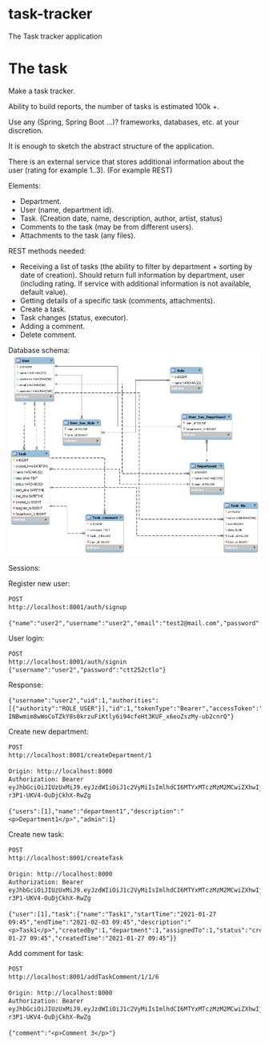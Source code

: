 # task-tracker
The Task tracker application

# The task
Make a task tracker.

Ability to build reports, the number of tasks is estimated 100k +.

Use any (Spring, Spring Boot ...)? frameworks, databases, etc. at your discretion.

It is enough to sketch the abstract structure of the application.

There is an external service that stores additional information about the user (rating for example 1..3). (For example REST)

Elements:

- Department.
- User (name, department id).
- Task. (Creation date, name, description, author, artist, status)
- Comments to the task (may be from different users).
- Attachments to the task (any files).

REST methods needed:

- Receiving a list of tasks (the ability to filter by department + sorting by date of creation). Should return full information by department, user (including rating. If service with additional information is not available, default value).
- Getting details of a specific task (comments, attachments).
- Create a task.
- Task changes (status, executor).
- Adding a comment.
- Delete comment.

Database schema:
[![Screen short](https://github.com/javadev/task-tracker/raw/main/task_tracker.png)](https://github.com/javadev/task-tracker/)

Sessions:

Register new user:

```
POST
http://localhost:8001/auth/signup

{"name":"user2","username":"user2","email":"test2@mail.com","password":"ctt252ctlo","user":"U"}
```

User login:

```
POST
http://localhost:8001/auth/signin
{"username":"user2","password":"ctt252ctlo"}
```

Response:

```
{"username":"user2","uid":1,"authorities":[{"authority":"ROLE_USER"}],"id":1,"tokenType":"Bearer","accessToken":"eyJhbGciOiJIUzUxMiJ9.eyJzdWIiOiJ1c2VyMiIsImlhdCI6MTYxMTczNDE4MiwiZXhwIjoxNjExODIwNTgyfQ.oPe3MOvi3AXgh8o76At9q4rl-INBwmim8wWoCoTZkY8s0krzuFiKtly6i94cfeHt3KUF_x6eoZszMy-ub2cnrQ"}
```

Create new department:

```
POST
http://localhost:8001/createDepartment/1

Origin: http://localhost:8000
Authorization: Bearer eyJhbGciOiJIUzUxMiJ9.eyJzdWIiOiJ1c2VyMiIsImlhdCI6MTYxMTczMzM2MCwiZXhwIjoxNjExODE5NzYwfQ.Y_jGdqwrg__KJyS6gCb0XFcp8meYUV0OrzNh_6CeIN72_OJ6kQWCBBwgkkqi31-r3P1-UKV4-OuDjCkhX-RwZg

{"users":[1],"name":"department1","description":"<p>Department1</p>","admin":1}
```

Create new task:

```
POST
http://localhost:8001/createTask

Origin: http://localhost:8000
Authorization: Bearer eyJhbGciOiJIUzUxMiJ9.eyJzdWIiOiJ1c2VyMiIsImlhdCI6MTYxMTczMzM2MCwiZXhwIjoxNjExODE5NzYwfQ.Y_jGdqwrg__KJyS6gCb0XFcp8meYUV0OrzNh_6CeIN72_OJ6kQWCBBwgkkqi31-r3P1-UKV4-OuDjCkhX-RwZg

{"user":[1],"task":{"name":"Task1","startTime":"2021-01-27 09:45","endTime":"2021-02-03 09:45","description":"<p>Task1</p>","createdBy":1,"department":1,"assignedTo":1,"status":"created","modifiedTime":"2021-01-27 09:45","createdTime":"2021-01-27 09:45"}}
```

Add comment for task:

```
POST
http://localhost:8001/addTaskComment/1/1/6

Origin: http://localhost:8000
Authorization: Bearer eyJhbGciOiJIUzUxMiJ9.eyJzdWIiOiJ1c2VyMiIsImlhdCI6MTYxMTczMzM2MCwiZXhwIjoxNjExODE5NzYwfQ.Y_jGdqwrg__KJyS6gCb0XFcp8meYUV0OrzNh_6CeIN72_OJ6kQWCBBwgkkqi31-r3P1-UKV4-OuDjCkhX-RwZg

{"comment":"<p>Comment 3</p>"}
```

